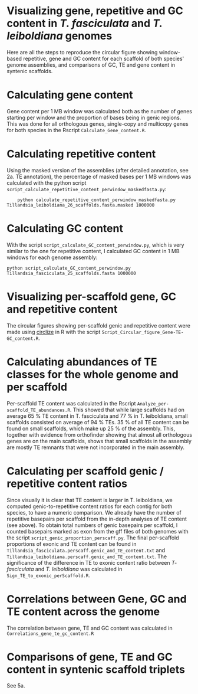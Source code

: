 # Visualizing gene, repetitive and GC content in *T. fasciculata* and *T. leiboldiana* genomes

Here are all the steps to reproduce the circular figure showing window-based repetitive, gene and GC content for each scaffold of both species' genome assemblies, and comparisons of GC, TE and gene content in syntenic scaffolds.

# Calculating gene content

Gene content per 1 MB window was calculated both as the number of genes starting per window and the proportion of bases being in genic regions. This was done for all orthologous genes, single-copy and multicopy genes for both species in the Rscript `Calculate_Gene_content.R`.

# Calculating repetitive content

Using the masked version of the assemblies (after detailed annotation, see 2a. TE annotation), the percentage of masked bases per 1 MB windows was calculated with the python script `script_calculate_repetitive_content_perwindow_maskedfasta.py`:

````
    python calculate_repetitive_content_perwindow_maskedfasta.py Tillandsia_leiboldiana_26_scaffolds.fasta.masked 1000000
````

# Calculating GC content

With the script `script_calculate_GC_content_perwindow.py`, which is very similar to the one for repetitive content, I calculated GC content in 1 MB windows for each genome assembly:

````
python script_calculate_GC_content_perwindow.py Tillandsia_fasciculata_25_scaffolds.fasta 1000000
````

# Visualizing per-scaffold gene, GC and repetitive content

The circular figures showing per-scaffold genic and repetitive content were made using [circlize](https://jokergoo.github.io/circlize_book/book/) in R with the script `Script_Circular_figure_Gene-TE-GC_content.R`.

# Calculating abundances of TE classes for the whole genome and per scaffold

Per-scaffold TE content was calculated in the Rscript `Analyze_per-scaffold_TE_abundances.R`. This showed that while large scaffolds had on average 65 % TE content in T. fasciculata and 77 % in T. leiboldiana, small scaffolds consisted on average of 94 % TEs. 35 % of all TE content can be found on small scaffolds, which make up 25 % of the assembly. This, together with evidence from orthofinder showing that almost all orthologous genes are on the main scaffolds, shows that small scaffolds in the assembly are mostly TE remnants that were not incorporated in the main assembly.

# Calculating per scaffold genic / repetitive content ratios

Since visually it is clear that TE content is larger in T. leiboldiana, we computed genic-to-repetitive content ratios for each contig for both species, to have a numeric comparison. We already have the number of repetitive basepairs per scaffold from the in-depth analyses of TE content (see above). To obtain total numbers of genic basepairs per scaffold, I counted basepairs marked as exon from the gff files of both genomes with the script `script_genic_proportion_perscaff.py`. The final per-scaffold proportions of exonic and TE content can be found in `Tillandsia_fasciculata.perscaff.genic_and_TE_content.txt` and `Tillandsia_leiboldiana.perscaff.genic_and_TE_content.txt`. The significance of the difference in TE to exonic content ratio between *T- fasciculata* and *T. leiboldiana* was calculated in `Sign_TE_to_exonic_perScaffold.R`.

# Correlations between Gene, GC and TE content across the genome

The correlation between gene, TE and GC content was calculated in `Correlations_gene_te_gc_content.R`

# Comparisons of gene, TE and GC content in syntenic scaffold triplets

See 5a.
